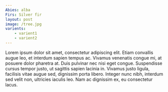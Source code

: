 ```yaml
---
Abies: alba
Firs: Silver fir
layout: post
image: /tree.jpg
varients:
    - varient1
    - varient2
---
```

Lorem ipsum dolor sit amet, consectetur adipiscing elit. Etiam convallis augue leo, et interdum sapien tempus ac. Vivamus venenatis congue mi, at posuere dolor pharetra at. Duis pulvinar nec nisi eget congue. Suspendisse cursus tempor justo, ut sagittis sapien lacinia in. Vivamus justo ligula, facilisis vitae augue sed, dignissim porta libero. Integer nunc nibh, interdum sed velit non, ultricies iaculis leo. Nam ac dignissim ex, eu consectetur lacus.